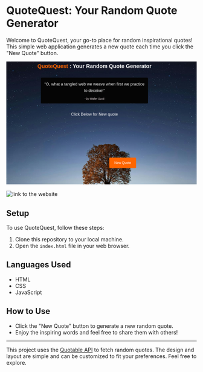 # QuoteQuest: Your Random Quote Generator

Welcome to QuoteQuest, your go-to place for random inspirational quotes! This simple web application generates a new quote each time you click the "New Quote" button. 

![project preview](./preview.png)

![link to the website](https://quote-generator-five-beta.vercel.app/)
## Setup
To use QuoteQuest, follow these steps:
1. Clone this repository to your local machine.
2. Open the `index.html` file in your web browser.

## Languages Used
- HTML
- CSS
- JavaScript

## How to Use
- Click the "New Quote" button to generate a new random quote.
- Enjoy the inspiring words and feel free to share them with others!


---

This project uses the [Quotable API](https://api.quotable.io/random) to fetch random quotes. The design and layout are simple and can be customized to fit your preferences. Feel free to explore.
